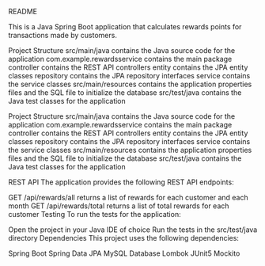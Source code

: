 README

This is a Java Spring Boot application that calculates rewards points for transactions made by customers.

Project Structure
src/main/java contains the Java source code for the application
com.example.rewardsservice contains the main package
controller contains the REST API controllers
entity contains the JPA entity classes
repository contains the JPA repository interfaces
service contains the service classes
src/main/resources contains the application properties files and the SQL file to initialize the database
src/test/java contains the Java test classes for the application

Project Structure
src/main/java contains the Java source code for the application
com.example.rewardsservice contains the main package
controller contains the REST API controllers
entity contains the JPA entity classes
repository contains the JPA repository interfaces
service contains the service classes
src/main/resources contains the application properties files and the SQL file to initialize the database
src/test/java contains the Java test classes for the application

REST API
The application provides the following REST API endpoints:

GET /api/rewards/all returns a list of rewards for each customer and each month
GET /api/rewards/total returns a list of total rewards for each customer
Testing
To run the tests for the application:

Open the project in your Java IDE of choice
Run the tests in the src/test/java directory
Dependencies
This project uses the following dependencies:

Spring Boot
Spring Data JPA
MySQL Database
Lombok
JUnit5
Mockito

